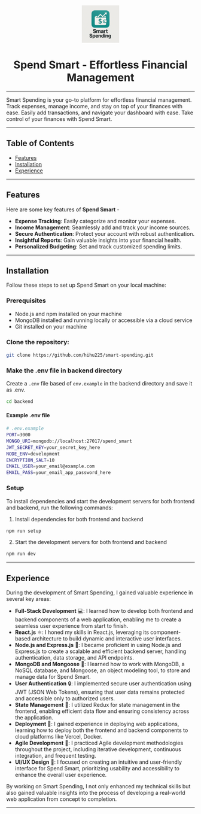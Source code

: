 <p align="center">
  <img src="frontend/public/logo1.png" width="100" />
</p>
<h1 align="center">Spend Smart - Effortless Financial Management</h1>


<hr/>

Smart Spending is your go-to platform for effortless financial management. Track expenses, manage income, and stay on top of your finances with ease. Easily add transactions, and navigate your dashboard with ease. Take control of your finances with Spend Smart.

<hr/>

## Table of Contents

- [Features](#features)
- [Installation](#installation)
- [Experience](#experience)
<hr>

## Features

Here are some key features of **Spend Smart** -

- **Expense Tracking**: Easily categorize and monitor your expenses.
- **Income Management**: Seamlessly add and track your income sources.
- **Secure Authentication**: Protect your account with robust authentication.
- **Insightful Reports**: Gain valuable insights into your financial health.
- **Personalized Budgeting**: Set and track customized spending limits.

<hr/>

## Installation

Follow these steps to set up Spend Smart on your local machine:

### Prerequisites

- Node.js and npm installed on your machine
- MongoDB installed and running locally or accessible via a cloud service
- Git installed on your machine

### Clone the repository:

```bash
git clone https://github.com/hihu225/smart-spending.git
```

### Make the .env file in backend directory

Create a `.env` file based of `env.example` in the backend directory and save it as .env.

```bash
cd backend
```

#### Example .env file

```bash
# .env.example
PORT=3000
MONGO_URI=mongodb://localhost:27017/spend_smart
JWT_SECRET_KEY=your_secret_key_here
NODE_ENV=development
ENCRYPTION_SALT=10
EMAIL_USER=your_email@example.com
EMAIL_PASS=your_email_app_password_here
```

### Setup

To install dependencies and start the development servers for both frontend and backend, run the following commands:

1. Install dependencies for both frontend and backend

```bash
npm run setup
```

2. Start the development servers for both frontend and backend

```bash
npm run dev
```

<hr/>

## Experience

During the development of Smart Spending, I gained valuable experience in several key areas:

- **Full-Stack Development** 💻: I learned how to develop both frontend and backend components of a web application, enabling me to create a seamless user experience from start to finish.
- **React.js** ⚛️: I honed my skills in React.js, leveraging its component-based architecture to build dynamic and interactive user interfaces.
- **Node.js and Express.js** 🚀: I became proficient in using Node.js and Express.js to create a scalable and efficient backend server, handling authentication, data storage, and API endpoints.
- **MongoDB and Mongoose** 🍃: I learned how to work with MongoDB, a NoSQL database, and Mongoose, an object modeling tool, to store and manage data for Spend Smart.
- **User Authentication** 🔒: I implemented secure user authentication using JWT (JSON Web Tokens), ensuring that user data remains protected and accessible only to authorized users.
- **State Management** 🔄: I utilized Redux for state management in the frontend, enabling efficient data flow and ensuring consistency across the application.
- **Deployment** 🚀: I gained experience in deploying web applications, learning how to deploy both the frontend and backend components to cloud platforms like Vercel, Docker.
- **Agile Development** 🔄: I practiced Agile development methodologies throughout the project, including iterative development, continuous integration, and frequent testing.
- **UI/UX Design** 🎨: I focused on creating an intuitive and user-friendly interface for Spend Smart, prioritizing usability and accessibility to enhance the overall user experience.

By working on Smart Spending, I not only enhanced my technical skills but also gained valuable insights into the process of developing a real-world web application from concept to completion.

<hr/>

